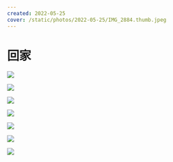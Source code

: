 ```yaml
---
created: 2022-05-25
cover: /static/photos/2022-05-25/IMG_2884.thumb.jpeg
---
```


# 回家

![](/static/photos/2022-05-25/IMG_2870.jpeg)

![](/static/photos/2022-05-25/IMG_2882.jpeg)

![](/static/photos/2022-05-25/IMG_2884.jpeg)

![](/static/photos/2022-05-25/IMG_2888.jpeg)

![](/static/photos/2022-05-25/IMG_2889.jpeg)

![](/static/photos/2022-05-25/IMG_2909.jpeg)

![](/static/photos/2022-05-25/IMG_2916.jpeg)
